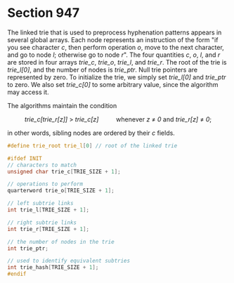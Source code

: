 # Section 947

The linked trie that is used to preprocess hyphenation patterns appears in several global arrays.
Each node represents an instruction of the form "if you see character *c*, then perform operation *o*, move to the next character, and go to node *l*; otherwise go to node *r*".
The four quantities *c*, *o*, *l*, and *r* are stored in four arrays *trie_c*, *trie_o*, *trie_l*, and *trie_r*.
The root of the trie is *trie_l[0]*, and the number of nodes is *trie_ptr*.
Null trie pointers are represented by zero.
To initialize the trie, we simply set *trie_l[0]* and *trie_ptr* to zero.
We also set *trie_c[0]* to some arbitrary value, since the algorithm may access it.

The algorithms maintain the condition

<div align="center">

*trie_c[trie_r[z]]* $>$ *trie_c[z]* $\qquad$ whenever *z* $\ne$ *0* and *trie_r[z]* $\ne$ *0*;
</div>

in other words, sibling nodes are ordered by their *c* fields.

```c include/parser.h
#define trie_root trie_l[0] // root of the linked trie
```

```c << Global variables >>+=
#ifdef INIT
// characters to match
unsigned char trie_c[TRIE_SIZE + 1];

// operations to perform
quarterword trie_o[TRIE_SIZE + 1];

// left subtrie links
int trie_l[TRIE_SIZE + 1];

// right subtrie links
int trie_r[TRIE_SIZE + 1];

// the number of nodes in the trie
int trie_ptr; 

// used to identify equivalent subtries
int trie_hash[TRIE_SIZE + 1];
#endif
```

